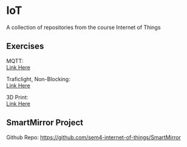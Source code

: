 # IoT
A collection of repositories from the course Internet of Things

## Exercises
MQTT:  
[Link Here]()  

Traficlight, Non-Blocking:    
[Link Here]()  

3D Print:   
[Link Here]()  

## SmartMirror Project
Github Repo: https://github.com/sem4-internet-of-things/SmartMirror  
